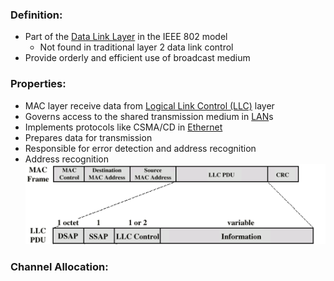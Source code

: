 ### Definition:
- Part of the [Data Link Layer](Data%20Link%20Layer.md) in the IEEE 802 model
	- Not found in traditional layer 2 data link control
- Provide orderly and efficient use of broadcast medium
### Properties:
- MAC layer receive data from [Logical Link Control (LLC)](Logical%20Link%20Control%20(LLC).md) layer
- Governs access to the shared transmission medium in [LAN](LAN.md)s
- Implements protocols like CSMA/CD in [Ethernet](Ethernet.md)
- Prepares data for transmission
- Responsible for error detection and address recognition
- Address recognition
![MAC&LLC](Attachments/MAC&LLC.png)

### Channel Allocation:
